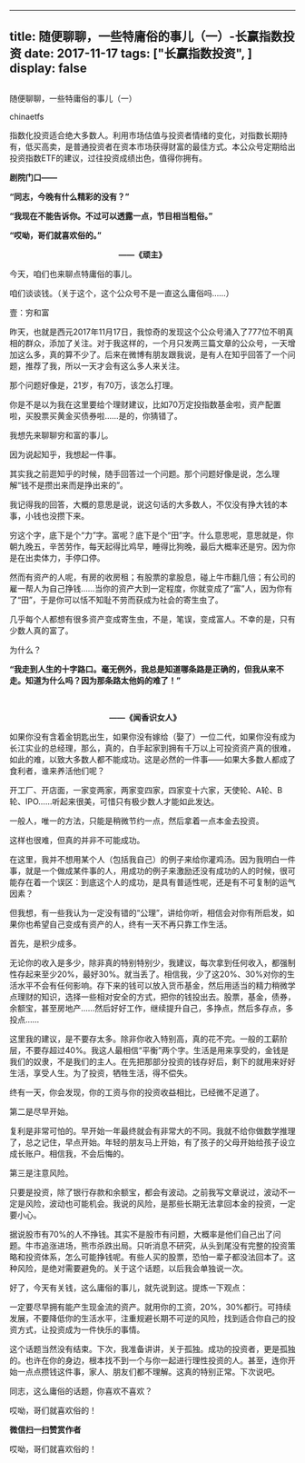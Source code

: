 
---
title:  随便聊聊，一些特庸俗的事儿（一）-长赢指数投资
date: 2017-11-17
tags: ["长赢指数投资", ]
display: false
---


## 



随便聊聊，一些特庸俗的事儿（一）




chinaetfs




指数化投资适合绝大多数人。利用市场估值与投资者情绪的变化，对指数长期持有，低买高卖，是普通投资者在资本市场获得财富的最佳方式。本公众号定期给出投资指数ETF的建议，过往投资成绩出色，值得你拥有。












**剧院门口——**



**“同志，今晚有什么精彩的没有？”**

**“我现在不能告诉你。不过可以透露一点，节目相当粗俗。”**

**“哎呦，哥们就喜欢俗的。”**



**&nbsp; &nbsp; &nbsp; &nbsp; &nbsp; &nbsp; &nbsp; &nbsp; &nbsp; &nbsp; &nbsp; &nbsp; &nbsp; &nbsp; &nbsp; &nbsp; &nbsp; &nbsp; &nbsp; &nbsp; &nbsp; &nbsp; &nbsp; &nbsp; &nbsp; &nbsp; &nbsp; &nbsp; &nbsp; ——《顽主》**











今天，咱们也来聊点特庸俗的事儿。



咱们谈谈钱。（关于这个，这个公众号不是一直这么庸俗吗……）







壹：穷和富



昨天，也就是西元2017年11月17日，我惊奇的发现这个公众号涌入了777位不明真相的群众，添加了关注。对于我这样的，一个月只发两三篇文章的公众号，一天增加这么多，真的算不少了。后来在微博有朋友跟我说，是有人在知乎回答了一个问题，推荐了我，所以一天才会有这么多人来关注。



那个问题好像是，21岁，有70万，该怎么打理。



你是不是以为我在这里要给个理财建议，比如70万定投指数基金啦，资产配置啦，买股票买黄金买债券啦……是的，你猜错了。



我想先来聊聊穷和富的事儿。



因为说起知乎，我想起一件事。



其实我之前逛知乎的时候，随手回答过一个问题。那个问题好像是说，怎么理解“钱不是攒出来而是挣出来的”。



我记得我的回答，大概的意思是说，说这句话的大多数人，不仅没有挣大钱的本事，小钱也没攒下来。



穷这个字，底下是个“力”字。富呢？底下是个“田”字。什么意思呢，意思就是，你朝九晚五，辛苦劳作，每天起得比鸡早，睡得比狗晚，最后大概率还是穷。因为你是在出卖体力，手停口停。



然而有资产的人呢，有房的收房租；有股票的拿股息，碰上牛市翻几倍；有公司的雇一帮人为自己挣钱……当你的资产大到一定程度，你就变成了“富”人，因为你有了“田”，于是你可以恬不知耻不劳而获成为社会的寄生虫了。



几乎每个人都想有很多资产变成寄生虫，不是，笔误，变成富人。不幸的是，只有少数人真的富了。



为什么？



**“我走到人生的十字路口。毫无例外，我总是知道哪条路是正确的，但我从来不走。知道为什么吗？因为那条路太他妈的难了！”**

**&nbsp; &nbsp;&nbsp;**

**&nbsp; &nbsp; &nbsp; &nbsp; &nbsp; &nbsp; &nbsp; &nbsp; &nbsp; &nbsp; &nbsp; &nbsp; &nbsp; &nbsp; &nbsp; &nbsp; &nbsp; &nbsp; &nbsp; &nbsp; &nbsp; &nbsp; &nbsp; &nbsp; &nbsp; &nbsp; &nbsp;——《闻香识女人》**







如果你没有含着金钥匙出生，如果你没有嫁给（娶了）一位二代，如果你没有成为长江实业的总经理，那么，真的，白手起家到拥有千万以上可投资资产真的很难，如此的难，以致大多数人都不能成功。这是必然的一件事——如果大多数人都成了食利者，谁来养活他们呢？



开工厂、开店面，一家变两家，两家变四家，四家变十六家，天使轮、A轮、B轮、IPO……听起来很美，可惜只有极少数人才能如此发达。



一般人，唯一的方法，只能是稍微节约一点，然后拿着一点本金去投资。



这样也很难，但真的并非不可能成功。



在这里，我并不想用某个人（包括我自己）的例子来给你灌鸡汤。因为我明白一件事，就是一个做成某件事的人，用成功的例子来激励还没有成功的人的时候，很可能存在着一个误区：到底这个人的成功，是具有普适性呢，还是有不可复制的运气因素？



但我想，有一些我认为一定没有错的“公理”，讲给你听，相信会对你有所启发，如果你也希望自己变成有资产的人，终有一天不再只靠工作生活。



首先，是积少成多。



无论你的收入是多少，除非真的特别特别少，我建议，每次拿到任何收入，都强制性存起来至少20%，最好30%。就当丢了。相信我，少了这20%、30%对你的生活水平不会有任何影响。存下来的钱可以放入货币基金，然后用适当的精力稍微学点理财的知识，选择一些相对安全的方式，把你的钱投出去。股票，基金，债券，余额宝，甚至房地产……然后好好工作，继续提升自己，多挣点，然后多存点，多投点……



这里我的建议，是不要存太多。除非你收入特别高，真的花不完。一般的工薪阶层，不要存超过40%。我这人最相信“平衡”两个字。生活是用来享受的，金钱是我们的奴隶，不是我们的主人。在先把那部分投资的钱存好后，剩下的就用来好好生活，享受人生。为了投资，牺牲生活，得不偿失。



终有一天，你会发现，你的工资与你的投资收益相比，已经微不足道了。





第二是尽早开始。



复利是非常可怕的。早开始一年最终就会有非常大的不同。我就不给你做数学推理了，总之记住，早点开始。年轻的朋友马上开始，有了孩子的父母开始给孩子设立成长账户。相信我，不会后悔的。



第三是注意风险。



只要是投资，除了银行存款和余额宝，都会有波动。之前我写文章说过，波动不一定是风险，波动也可能机会。我说的风险，是那些长期无法拿回本金的投资，一定要小心。



据说股市有70%的人不挣钱。其实不是股市有问题，大概率是他们自己出了问题。牛市追涨进场，熊市杀跌出局。只听消息不研究，从头到尾没有完整的投资策略和投资体系，怎么可能挣钱呢。有些人买的股票，恐怕一辈子都没法回本了。这种风险，是绝对需要避免的。关于这个话题，以后我会单独说一次。





好了，今天有关钱，这么庸俗的事儿，就先说到这。提炼一下观点：



一定要尽早拥有能产生现金流的资产。就用你的工资，20%，30%都行。可持续发展，不要降低你的生活水平，注重规避长期不可逆的风险，找到适合你自己的投资方式，让投资成为一件快乐的事情。





这个话题当然没有结束。下次，我准备讲讲，关于孤独。成功的投资者，更是孤独的。也许在你的身边，根本找不到一个与你一起进行理性投资的人。甚至，连你开始一点点攒钱这件事，家人、朋友们都不理解。这真的特别正常。下次说吧。





同志，这么庸俗的话题，你喜欢不喜欢？







哎呦，哥们就喜欢俗的！


**微信扫一扫赞赏作者**






哎呦，哥们就喜欢俗的！








